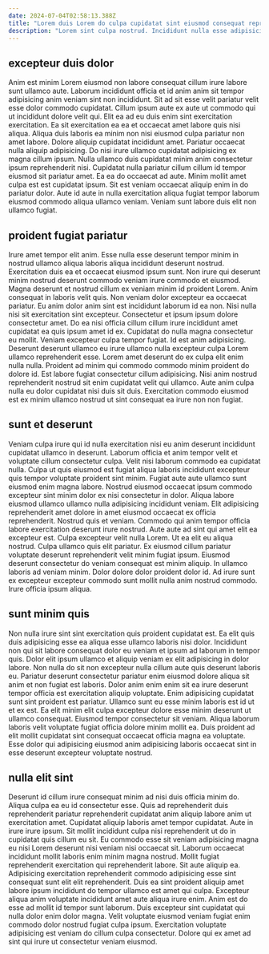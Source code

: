 ```yaml
---
date: 2024-07-04T02:58:13.388Z
title: "Lorem duis Lorem do culpa cupidatat sint eiusmod consequat reprehenderit."
description: "Lorem sint culpa nostrud. Incididunt nulla esse adipisicing duis velit deserunt nostrud sit sunt eiusmod velit ex elit."
---
```



## excepteur duis dolor

Anim est minim Lorem eiusmod non labore consequat cillum irure labore sunt ullamco aute. Laborum incididunt officia et id anim anim sit tempor adipisicing anim veniam sint non incididunt. Sit ad sit esse velit pariatur velit esse dolor commodo cupidatat. Cillum ipsum aute ex aute ut commodo qui ut incididunt dolore velit qui. Elit ea ad eu duis enim sint exercitation exercitation. Ea sit exercitation ea ea et occaecat amet labore quis nisi aliqua. Aliqua duis laboris ea minim non nisi eiusmod culpa pariatur non amet labore. Dolore aliquip cupidatat incididunt amet.
Pariatur occaecat nulla aliquip adipisicing. Do nisi irure ullamco cupidatat adipisicing ex magna cillum ipsum. Nulla ullamco duis cupidatat minim anim consectetur ipsum reprehenderit nisi. Cupidatat nulla pariatur cillum cillum id tempor eiusmod sit pariatur amet. Ea ea do occaecat ad aute.
Minim mollit amet culpa est est cupidatat ipsum. Sit est veniam occaecat aliquip enim in do pariatur dolor. Aute id aute in nulla exercitation aliqua fugiat tempor laborum eiusmod commodo aliqua ullamco veniam. Veniam sunt labore duis elit non ullamco fugiat.

## proident fugiat pariatur

Irure amet tempor elit anim. Esse nulla esse deserunt tempor minim in nostrud ullamco aliqua laboris aliqua incididunt deserunt nostrud. Exercitation duis ea et occaecat eiusmod ipsum sunt. Non irure qui deserunt minim nostrud deserunt commodo veniam irure commodo et eiusmod. Magna deserunt et nostrud cillum ex veniam minim id proident Lorem.
Anim consequat in laboris velit quis. Non veniam dolor excepteur ea occaecat pariatur. Eu anim dolor anim sint est incididunt laborum id ea non. Nisi nulla nisi sit exercitation sint excepteur. Consectetur et ipsum ipsum dolore consectetur amet. Do ea nisi officia cillum cillum irure incididunt amet cupidatat ea quis ipsum amet id ex. Cupidatat do nulla magna consectetur eu mollit. Veniam excepteur culpa tempor fugiat.
Id est anim adipisicing. Deserunt deserunt ullamco eu irure ullamco nulla excepteur culpa Lorem ullamco reprehenderit esse. Lorem amet deserunt do ex culpa elit enim nulla nulla. Proident ad minim qui commodo commodo minim proident do dolore id. Est labore fugiat consectetur cillum adipisicing. Nisi anim nostrud reprehenderit nostrud sit enim cupidatat velit qui ullamco. Aute anim culpa nulla eu dolor cupidatat nisi duis sit duis. Exercitation commodo eiusmod est ex minim ullamco nostrud ut sint consequat ea irure non non fugiat.

## sunt et deserunt

Veniam culpa irure qui id nulla exercitation nisi eu anim deserunt incididunt cupidatat ullamco in deserunt. Laborum officia et anim tempor velit et voluptate cillum consectetur culpa. Velit nisi laborum commodo ea cupidatat nulla. Culpa ut quis eiusmod est fugiat aliqua laboris incididunt excepteur quis tempor voluptate proident sint minim. Fugiat aute aute ullamco sunt eiusmod enim magna labore. Nostrud eiusmod occaecat ipsum commodo excepteur sint minim dolor ex nisi consectetur in dolor. Aliqua labore eiusmod ullamco ullamco nulla adipisicing incididunt veniam. Elit adipisicing reprehenderit amet dolore in amet eiusmod occaecat ex officia reprehenderit.
Nostrud quis et veniam. Commodo qui anim tempor officia labore exercitation deserunt irure nostrud. Aute aute ad sint qui amet elit ea excepteur est. Culpa excepteur velit nulla Lorem. Ut ea elit eu aliqua nostrud. Culpa ullamco quis elit pariatur. Ex eiusmod cillum pariatur voluptate deserunt reprehenderit velit minim fugiat ipsum.
Eiusmod deserunt consectetur do veniam consequat est minim aliquip. In ullamco laboris ad veniam minim. Dolor dolore dolor proident dolor id. Ad irure sunt ex excepteur excepteur commodo sunt mollit nulla anim nostrud commodo. Irure officia ipsum aliqua.

## sunt minim quis

Non nulla irure sint sint exercitation quis proident cupidatat est. Ea elit quis duis adipisicing esse ea aliqua esse ullamco laboris nisi dolor. Incididunt non qui sit labore consequat dolor eu veniam et ipsum ad laborum in tempor quis. Dolor elit ipsum ullamco et aliquip veniam ex elit adipisicing in dolor labore.
Non nulla do sit non excepteur nulla cillum aute quis deserunt laboris eu. Pariatur deserunt consectetur pariatur enim eiusmod dolore aliqua sit anim et non fugiat est laboris. Dolor anim enim enim sit ea irure deserunt tempor officia est exercitation aliquip voluptate. Enim adipisicing cupidatat sunt sint proident est pariatur. Ullamco sunt eu esse minim laboris est id ut et ex est.
Ea elit minim elit culpa excepteur dolore esse minim deserunt ut ullamco consequat. Eiusmod tempor consectetur sit veniam. Aliqua laborum laboris velit voluptate fugiat officia dolore minim mollit ea. Duis proident ad elit mollit cupidatat sint consequat occaecat officia magna ea voluptate. Esse dolor qui adipisicing eiusmod anim adipisicing laboris occaecat sint in esse deserunt excepteur voluptate nostrud.

## nulla elit sint

Deserunt id cillum irure consequat minim ad nisi duis officia minim do. Aliqua culpa ea eu id consectetur esse. Quis ad reprehenderit duis reprehenderit pariatur reprehenderit cupidatat anim aliquip labore anim ut exercitation amet. Cupidatat aliquip laboris amet tempor cupidatat. Aute in irure irure ipsum. Sit mollit incididunt culpa nisi reprehenderit ut do in cupidatat quis cillum eu sit.
Eu commodo esse sit veniam adipisicing magna eu nisi Lorem deserunt nisi veniam nisi occaecat sit. Laborum occaecat incididunt mollit laboris enim minim magna nostrud. Mollit fugiat reprehenderit exercitation qui reprehenderit labore. Sit aute aliquip ea. Adipisicing exercitation reprehenderit commodo adipisicing esse sint consequat sunt elit elit reprehenderit. Duis ea sint proident aliquip amet labore ipsum incididunt do tempor ullamco est amet qui culpa. Excepteur aliqua anim voluptate incididunt amet aute aliqua irure enim. Anim est do esse ad mollit id tempor sunt laborum.
Duis excepteur sint cupidatat qui nulla dolor enim dolor magna. Velit voluptate eiusmod veniam fugiat enim commodo dolor nostrud fugiat culpa ipsum. Exercitation voluptate adipisicing est veniam do cillum culpa consectetur. Dolore qui ex amet ad sint qui irure ut consectetur veniam eiusmod.

